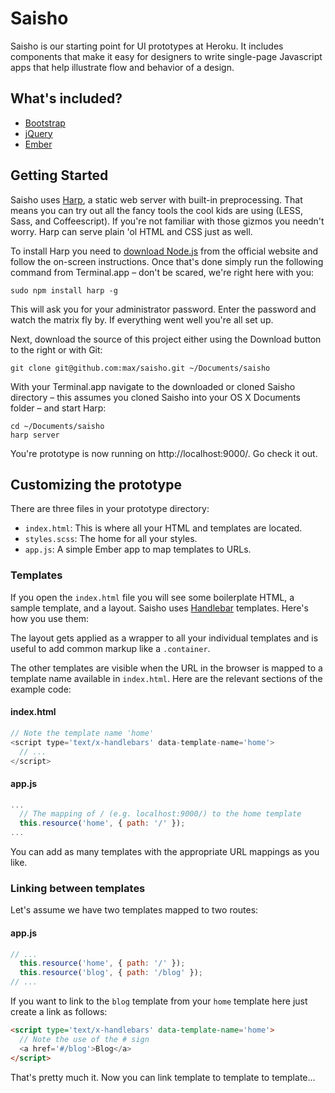 # Saisho

Saisho is our starting point for UI prototypes at Heroku. It includes components
that make it easy for designers to write single-page Javascript apps that help
illustrate flow and behavior of a design.

## What's included?

- [Bootstrap][bootstrap]
- [jQuery][jquery]
- [Ember][ember]

## Getting Started

Saisho uses [Harp][harp], a static web server with built-in preprocessing. That
means you can try out all the fancy tools the cool kids are using (LESS, Sass,
and Coffeescript). If you're not familiar with those gizmos you needn't worry.
Harp can serve plain 'ol HTML and CSS just as well.

To install Harp you need to [download Node.js][node] from the official website
and follow the on-screen instructions. Once that's done simply run the following
command from Terminal.app – don't be scared, we're right here with you:

```shell
sudo npm install harp -g
```

This will ask you for your administrator password. Enter the password and watch
the matrix fly by. If everything went well you're all set up.

Next, download the source of this project either using the Download button to
the right or with Git:

```shell
git clone git@github.com:max/saisho.git ~/Documents/saisho
```

With your Terminal.app navigate to the downloaded or cloned Saisho directory –
this assumes you cloned Saisho into your OS X Documents folder – and start Harp:

```shell
cd ~/Documents/saisho
harp server
```

You're prototype is now running on http://localhost:9000/. Go check it out.

## Customizing the prototype

There are three files in your prototype directory:

- `index.html`: This is where all your HTML and templates are located.
- `styles.scss`: The home for all your styles.
- `app.js`: A simple Ember app to map templates to URLs.

### Templates

If you open the `index.html` file you will see some boilerplate HTML, a sample
template, and a layout. Saisho uses [Handlebar][handlebars] templates. Here's
how you use them:

The layout gets applied as a wrapper to all your individual templates and is
useful to add common markup like a `.container`.

The other templates are visible when the URL in the browser is mapped to a
template name available in `index.html`. Here are the relevant sections of the
example code:

#### index.html

```js
// Note the template name 'home'
<script type='text/x-handlebars' data-template-name='home'>
  // ...
</script>
```

#### app.js

```js
...
  // The mapping of / (e.g. localhost:9000/) to the home template
  this.resource('home', { path: '/' });
...
```

You can add as many templates with the appropriate URL mappings as you like.

### Linking between templates

Let's assume we have two templates mapped to two routes:

#### app.js

```js
// ...
  this.resource('home', { path: '/' });
  this.resource('blog', { path: '/blog' });
// ...
```

If you want to link to the `blog` template from your `home` template here just
create a link as follows:

```html
<script type='text/x-handlebars' data-template-name='home'>
  // Note the use of the # sign
  <a href='#/blog'>Blog</a>
</script>
```

That's pretty much it. Now you can link template to template to template...

[bootstrap]: http://getboostrap.com/
[jquery]: http://jquery.com/
[ember]: http://emberjs.com/
[harp]: http://harpjs.com/
[node]: http://nodejs.org/
[handlebars]: http://handlebarsjs.com/
